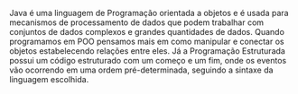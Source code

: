 Java é uma linguagem de Programação orientada a objetos e é usada para mecanismos de processamento de dados que podem trabalhar com conjuntos de dados complexos e grandes quantidades de dados.
Quando programamos em POO pensamos mais em como manipular e conectar os objetos estabelecendo relações entre eles. Já a Programação Estruturada possui um código estruturado com um começo e um fim,
onde os eventos vão ocorrendo em uma ordem pré-determinada, seguindo a sintaxe da linguagem escolhida.
